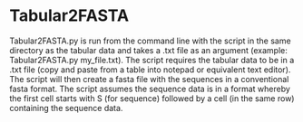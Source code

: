 # Tabular2FASTA

Tabular2FASTA.py is run from the command line with the script in the same directory as the tabular data and takes a .txt file as an argument (example: Tabular2FASTA.py my_file.txt). The script requires the tabular data to be in a .txt file (copy and paste from a table into notepad or equivalent text editor). The script will then create a fasta file with the sequences in a conventional fasta format. The script assumes the sequence data is in a format whereby the first cell starts with S (for sequence) followed by a cell (in the same row) containing the sequence data.